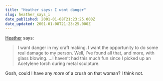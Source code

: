 ```yaml
---
title: "Heather says: I want danger"
slug: heather_says_i
date_published: 2001-01-08T21:23:25.000Z
date_updated: 2001-01-08T21:23:25.000Z
---
```


[Heather](http://www.harrumph.com/010108.html) says:

> I want danger in my craft making. I want the opportunity to do some real damage to my person. Well, I’ve found all that, and more, with glass blowing. …I haven’t had this much fun since I picked up an Acetylene torch during metal sculpture.

Gosh, could I have any *more* of a crush on that woman? I think not.
